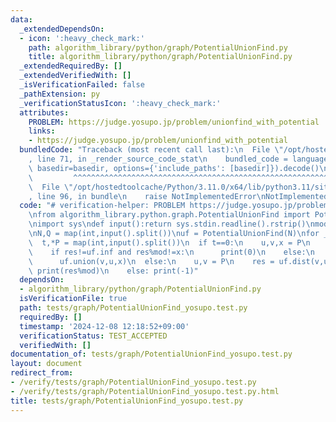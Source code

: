 ```yaml
---
data:
  _extendedDependsOn:
  - icon: ':heavy_check_mark:'
    path: algorithm_library/python/graph/PotentialUnionFind.py
    title: algorithm_library/python/graph/PotentialUnionFind.py
  _extendedRequiredBy: []
  _extendedVerifiedWith: []
  _isVerificationFailed: false
  _pathExtension: py
  _verificationStatusIcon: ':heavy_check_mark:'
  attributes:
    PROBLEM: https://judge.yosupo.jp/problem/unionfind_with_potential
    links:
    - https://judge.yosupo.jp/problem/unionfind_with_potential
  bundledCode: "Traceback (most recent call last):\n  File \"/opt/hostedtoolcache/Python/3.11.0/x64/lib/python3.11/site-packages/onlinejudge_verify/documentation/build.py\"\
    , line 71, in _render_source_code_stat\n    bundled_code = language.bundle(stat.path,\
    \ basedir=basedir, options={'include_paths': [basedir]}).decode()\n          \
    \         ^^^^^^^^^^^^^^^^^^^^^^^^^^^^^^^^^^^^^^^^^^^^^^^^^^^^^^^^^^^^^^^^^^^^^^^^^^^^^^^^^\n\
    \  File \"/opt/hostedtoolcache/Python/3.11.0/x64/lib/python3.11/site-packages/onlinejudge_verify/languages/python.py\"\
    , line 96, in bundle\n    raise NotImplementedError\nNotImplementedError\n"
  code: "# verification-helper: PROBLEM https://judge.yosupo.jp/problem/unionfind_with_potential\n\
    \nfrom algorithm_library.python.graph.PotentialUnionFind import PotentialUnionFind\n\
    \nimport sys\ndef input():return sys.stdin.readline().rstrip()\nmod = 998244353\n\
    \nN,Q = map(int,input().split())\nuf = PotentialUnionFind(N)\nfor _ in range(Q):\n\
    \  t,*P = map(int,input().split())\n  if t==0:\n    u,v,x = P\n    res = uf.dist(v,u)\n\
    \    if res!=uf.inf and res%mod!=x:\n      print(0)\n    else:\n      print(1)\n\
    \      uf.union(v,u,x)\n  else:\n    u,v = P\n    res = uf.dist(v,u)\n    if res!=uf.inf:\
    \ print(res%mod)\n    else: print(-1)"
  dependsOn:
  - algorithm_library/python/graph/PotentialUnionFind.py
  isVerificationFile: true
  path: tests/graph/PotentialUnionFind_yosupo.test.py
  requiredBy: []
  timestamp: '2024-12-08 12:18:52+09:00'
  verificationStatus: TEST_ACCEPTED
  verifiedWith: []
documentation_of: tests/graph/PotentialUnionFind_yosupo.test.py
layout: document
redirect_from:
- /verify/tests/graph/PotentialUnionFind_yosupo.test.py
- /verify/tests/graph/PotentialUnionFind_yosupo.test.py.html
title: tests/graph/PotentialUnionFind_yosupo.test.py
---
```

